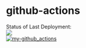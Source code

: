 # github-actions

Status of Last Deployment:<br>
<img src="https://github.com/Khachik001/github-actions/workflows/my-github_actions/badge.svg?branch=main"><br>
[![my-github_actions](https://github.com/Khachik001/github-actions/actions/workflows/my-pipeline.yml/badge.svg)](https://github.com/Khachik001/github-actions/actions/workflows/my-pipeline.yml)
